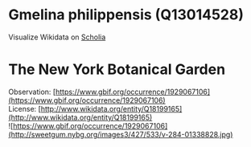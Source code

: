 
Gmelina philippensis (Q13014528)
================================
  
Visualize Wikidata on [Scholia](https://scholia.toolforge.org/taxon/Q13014528)
# The New York Botanical Garden
  
Observation: [https://www.gbif.org/occurrence/1929067106](https://www.gbif.org/occurrence/1929067106)  
License: [http://www.wikidata.org/entity/Q18199165](http://www.wikidata.org/entity/Q18199165)  
![https://www.gbif.org/occurrence/1929067106](http://sweetgum.nybg.org/images3/427/533/v-284-01338828.jpg)